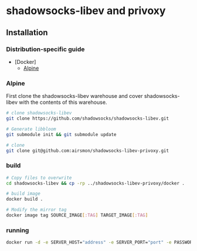 # shadowsocks-libev and privoxy

## Installation

### Distribution-specific guide

- [Docker]
    + [Alpine](#alpine-image-build)


### Alpine
First clone the shadowsocks-libev warehouse and cover shadowsocks-libev with the contents of this warehouse.

```bash
# clone shadowsocks-libev
git clone https://github.com/shadowsocks/shadowsocks-libev.git

# Generate libbloom
git submodule init && git submodule update

# clone 
git clone git@github.com:airsmon/shadowsocks-libev-privoxy.git
```

### build
```bash
# Copy files to overwrite
cd shadowsocks-libev && cp -rp ../shadowsocks-libev-privoxy/docker .

# build image
docker build .

# Modify the mirror tag
docker image tag SOURCE_IMAGE[:TAG] TARGET_IMAGE[:TAG]
```
### running
```bash
docker run -d -e SERVER_HOST="address" -e SERVER_PORT="port" -e PASSWORD="password" -e ENCRYPT_METHOD="aes-256-cfb" -e LOCAL_ADDRESSS="0.0.0.0" -e LOCAL_PORT="1080" -v /root/config:/etc/privoxy/config -p 8118:8118 
```
